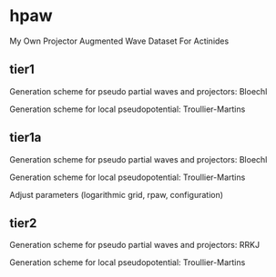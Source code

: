 # hpaw
My Own Projector Augmented Wave Dataset For Actinides

## tier1

Generation scheme for pseudo partial waves and projectors: Bloechl

Generation scheme for local pseudopotential: Troullier-Martins

## tier1a

Generation scheme for pseudo partial waves and projectors: Bloechl

Generation scheme for local pseudopotential: Troullier-Martins

Adjust parameters (logarithmic grid, rpaw, configuration)

## tier2

Generation scheme for pseudo partial waves and projectors: RRKJ

Generation scheme for local pseudopotential: Troullier-Martins

